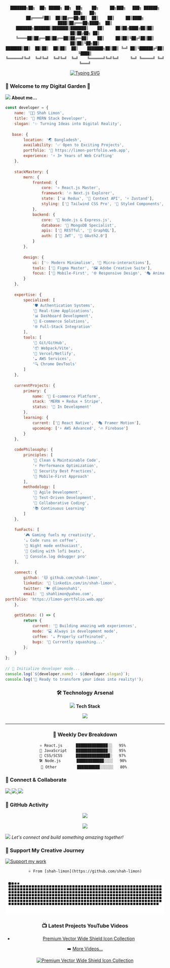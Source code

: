 <div align="center">
  
```ascii
███████╗██╗  ██╗ █████╗ ██╗  ██╗    ██╗     ██╗███╗   ███╗ ██████╗ ███╗   ██╗
██╔════╝██║  ██║██╔══██╗██║  ██║    ██║     ██║████╗ ████║██╔═══██╗████╗  ██║
███████╗███████║███████║███████║    ██║     ██║██╔████╔██║██║   ██║██╔██╗ ██║
╚════██║██╔══██║██╔══██║██╔══██║    ██║     ██║██║╚██╔╝██║██║   ██║██║╚██╗██║
███████║██║  ██║██║  ██║██║  ██║    ███████╗██║██║ ╚═╝ ██║╚██████╔╝██║ ╚████║
╚══════╝╚═╝  ╚═╝╚═╝  ╚═╝╚═╝  ╚═╝    ╚══════╝╚═╝╚═╝     ╚═╝ ╚═════╝ ╚═╝  ╚═══╝
```

[![Typing SVG](https://readme-typing-svg.herokuapp.com?font=Fira+Code&pause=1000&color=F7D768&width=435&lines=Frontend+Developer+from+Bangladesh;Building+awesome+web+experiences;Creating+pixel-perfect+interfaces)](https://git.io/typing-svg)

</div>

### 🌟 Welcome to my Digital Garden 🌱

<img src="https://media.giphy.com/media/VgCDAzcKvsR6OM0uWg/giphy.gif" width="50"> **About me...**

```javascript
const developer = {
    name: '🧑‍💻 Shah Limon',
    title: '🚀 MERN Stack Developer',
    slogan: '✨ Turning Ideas into Digital Reality',
    
   base: {
        location: '🌏 Bangladesh',
        availability: '✅ Open to Exciting Projects',
        portfolio: '🎨 https://limon-portfolio.web.app',
        experience: '⚡ 3+ Years of Web Crafting'
    },
    
    stackMastery: {
        mern: {
            frontend: {
                core: '⚛️ React.js Master',
                framework: '🔥 Next.js Explorer',
                state: ['📊 Redux', '🔄 Context API', '⚡ Zustand'],
                styling: ['🎨 Tailwind CSS Pro', '💅 Styled Components', '🎯 SCSS'],
            },
            backend: {
                core: '🚀 Node.js & Express.js',
                database: '🍃 MongoDB Specialist',
                apis: ['🔗 RESTful', '📡 GraphQL'],
                auth: ['🔐 JWT', '🔑 OAuth2.0']
            }
        },
        
        design: {
            ui: ['✨ Modern Minimalism', '🎯 Micro-interactions'],
            tools: ['🎨 Figma Master', '🖼️ Adobe Creative Suite'],
            focus: ['📱 Mobile-First', '🌐 Responsive Design', '🎭 Animation']
        }
    },
    
    expertise: {
        specialized: [
            '🛡️ Authentication Systems',
            '🔄 Real-time Applications',
            '📊 Dashboard Development',
            '🛒 E-commerce Solutions',
            '🌐 Full-Stack Integration'
        ],
        tools: [
            '🔧 Git/GitHub',
            '📦 Webpack/Vite',
            '🚀 Vercel/Netlify',
            '☁️ AWS Services',
            '🔍 Chrome DevTools'
        ]
    },
    
    currentProjects: {
        primary: {
            name: '🏪 E-commerce Platform',
            stack: 'MERN + Redux + Stripe',
            status: '🚧 In Development'
        },
        learning: {
            current: ['📱 React Native', '🎭 Framer Motion'],
            upcoming: ['⚡ AWS Advanced', '🔥 Firebase']
        }
    },
    
    codePhilosophy: {
        principles: [
            '🎯 Clean & Maintainable Code',
            '⚡ Performance Optimization',
            '🔐 Security Best Practices',
            '📱 Mobile-First Approach'
        ],
        methodology: [
            '🔄 Agile Development',
            '🧪 Test-Driven Development',
            '🤝 Collaborative Coding',
            '📚 Continuous Learning'
        ]
    },
    
    funFacts: [
        '🎮 Gaming fuels my creativity',
        '☕ Code runs on coffee',
        '🌙 Night mode enthusiast',
        '🎵 Coding with lofi beats',
        '🐛 Console.log debugger pro'
    ],
    
    connect: {
        github: '🐱 github.com/shah-limon',
        linkedin: '💼 linkedin.com/in/shah-limon',
        twitter: '🐦 @limonshah1',
        email: '📧 shahlimon@yahoo.com',
portfolio: 'https://limon-portfolio.web.app'
    },
    
    getStatus: () => {
        return {
            current: '🚀 Building amazing web experiences',
            mode: '💻 Always in development mode',
            coffee: '☕ Properly caffeinated',
            bugs: '🐛 Currently squashing...'
        };
    }
};

// 🌟 Initialize developer mode...
console.log(`${developer.name} - ${developer.slogan}`);
console.log('🚀 Ready to transform your ideas into reality!');
```

<div align="center">
  
### 🛠️ Technology Arsenal

<img src="https://media.giphy.com/media/iY8CRBdQXODJSCERIr/giphy.gif" width="30"> **Tech Stack**

<p align="center">
  <a href="https://skillicons.dev">
    <img src="https://skillicons.dev/icons?i=js,html,css,react,nextjs,nodejs,express,mongodb,tailwind,bootstrap,sass,firebase,git,figma,ps" />
  </a>
</p>

---

### 🌈 Weekly Dev Breakdown

```text
⚛️ React.js      ██████████████░░   95%  
📜 JavaScript    ██████████████░░   95%  
🎨 CSS/SCSS      ███████████████░   97%  
🛠️ Node.js       ████████████░░░░   90%  
🌟 Other         ██████████░░░░░░   80% 
```

</div>

### 🤝 Connect & Collaborate

<p align="left">
<a href="https://twitter.com/limonshah1" target="_blank">
  <img src="https://img.shields.io/badge/Twitter-1DA1F2?style=for-the-badge&logo=twitter&logoColor=white" />
</a>
<a href="https://linkedin.com/in/shah-limon-1b81041b6" target="_blank">
  <img src="https://img.shields.io/badge/LinkedIn-0077B5?style=for-the-badge&logo=linkedin&logoColor=white" />
</a>
<a href="https://dev.to/shahlimon" target="_blank">
  <img src="https://img.shields.io/badge/dev.to-0A0A0A?style=for-the-badge&logo=devdot.to&logoColor=white" />
</a>
</p>

### 🎯 GitHub Activity

<p align="center">
  <img src="https://github-readme-streak-stats.herokuapp.com/?user=shah-limon&theme=tokyonight" />
</p>

<p align="center">
  <img src="https://github-profile-trophy.vercel.app/?username=shah-limon&theme=tokyonight&no-frame=true&row=1&&margin-w=30&no-bg=true" />
</p>

<img src="https://media.giphy.com/media/LnQjpWaON8nhr21vNW/giphy.gif" width="60"> <em>Let's connect and build something amazing together!</em>

### 🎨 Support My Creative Journey

<a href="https://www.buymeacoffee.com/template.gallery">
  <img src="https://cdn.buymeacoffee.com/buttons/v2/default-yellow.png" height="50" width="210" alt="Support my work" />
</a>

<div align="center">

```text
⭐️ From [shah-limon](https://github.com/shah-limon)
```

![Snake animation](https://raw.githubusercontent.com/platane/snk/output/github-contribution-grid-snake-dark.svg)

### 📺 Latest Projects YouTube Videos

<!-- YOUTUBE:START -->
- [Premium Vector Wide Shield Icon Collection](https://www.youtube.com/watch?v=8NkzRoHjA9I)
<!-- YOUTUBE:END -->

➡️ [More Videos...](https://www.youtube.com/@shahlimon1961)

<!-- BEGIN YOUTUBE-CARDS -->
[![Premium Vector Wide Shield Icon Collection](https://ytcards.demolab.com/?id=8NkzRoHjA9I&title=Premium+Vector+Wide+Shield+Icon+Collection&lang=en&timestamp=1736318316&background_color=%230d1117&title_color=%23ffffff&stats_color=%23dedede&max_title_lines=1&width=250&border_radius=5 "Premium Vector Wide Shield Icon Collection")](https://www.youtube.com/watch?v=8NkzRoHjA9I)
<!-- END YOUTUBE-CARDS -->
</div>
